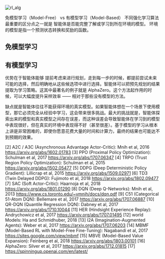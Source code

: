 

<!--
 * @version:
 * @Author:  StevenJokess https://github.com/StevenJokess
 * @Date: 2020-10-05 21:52:10
 * @LastEditors:  StevenJokess https://github.com/StevenJokess
 * @LastEditTime: 2020-10-05 22:04:29
 * @Description:
 * @TODO::
 * @Reference:
-->


![rl_alg](rl_alg.svg)

免模型学习（Model-Free） vs 有模型学习（Model-Based）
不同强化学习算法最重要的区分点之一就是 智能体是否能完整了解或学习到所在环境的模型。 环境的模型是指一个预测状态转换和奖励的函数。

## 免模型学习



## 有模型学习

优势在于智能体能够 提前考虑来进行规划，走到每一步的时候，都提前尝试未来可能的选择，然后明确地从这些候选项中进行选择。智能体可以把预先规划的结果提取为学习策略。这其中最著名的例子就是 AlphaZero。这个方法起作用的时候，可以大幅度提升采样效率 —— 相对于那些没有模型的方法。

缺点就是智能体往往不能获得环境的真实模型。如果智能体想在一个场景下使用模型，那它必须完全从经验中学习，这会带来很多挑战。最大的挑战就是，智能体探索出来的模型和真实模型之间存在误差，而这种误差会导致智能体在学习到的模型中表现很好，但在真实的环境中表现得不好（甚至很差）。基于模型的学习从根本上讲是非常困难的，即使你愿意花费大量的时间和计算力，最终的结果也可能达不到预期的效果。




[1]: https://spinningup.readthedocs.io/zh_CN/latest/spinningup/rl_intro2.html#model-free-vs-model-based
[2]	A2C / A3C (Asynchronous Advantage Actor-Critic): Mnih et al, 2016 https://arxiv.org/abs/1602.01783
[3]	PPO (Proximal Policy Optimization): Schulman et al, 2017 https://arxiv.org/abs/1707.06347
[4]	TRPO (Trust Region Policy Optimization): Schulman et al, 2015 https://arxiv.org/abs/1502.05477
[5]	DDPG (Deep Deterministic Policy Gradient): Lillicrap et al, 2015 https://arxiv.org/abs/1509.02971
[6]	TD3 (Twin Delayed DDPG): Fujimoto et al, 2018 https://arxiv.org/abs/1802.09477
[7]	SAC (Soft Actor-Critic): Haarnoja et al, 2018 https://arxiv.org/abs/1801.01290
[8]	DQN (Deep Q-Networks): Mnih et al, 2013 https://www.cs.toronto.edu/~vmnih/docs/dqn.pdf
[9]	C51 (Categorical 51-Atom DQN): Bellemare et al, 2017 https://arxiv.org/abs/1707.06887
[10] QR-DQN (Quantile Regression DQN): Dabney et al, 2017 https://arxiv.org/abs/1710.10044
[11] HER (Hindsight Experience Replay): Andrychowicz et al, 2017 https://arxiv.org/abs/1707.01495
[12] world Models: Ha and Schmidhuber, 2018
[13] I2A (Imagination-Augmented Agents): Weber et al, 2017 https://arxiv.org/abs/1707.06203
[14] MBMF (Model-Based RL with Model-Free Fine-Tuning): Nagabandi et al, 2017 https://sites.google.com/view/mbmf
[15] MBVE (Model-Based Value Expansion): Feinberg et al, 2018 https://arxiv.org/abs/1803.00101
[16] AlphaZero: Silver et al, 2017 https://arxiv.org/abs/1712.01815
[17] https://spinningup.openai.com/en/latest/
